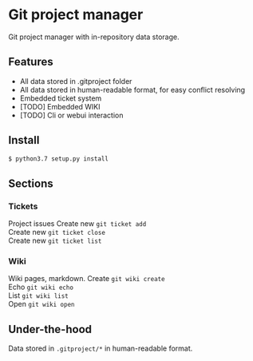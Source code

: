 # Git project manager
Git project manager with in-repository data storage.

## Features
* All data stored in .gitproject folder
* All data stored in human-readable format, for easy conflict resolving
* Embedded ticket system
* [TODO] Embedded WIKI
* [TODO] Cli or webui interaction

## Install
```bash
$ python3.7 setup.py install
```

## Sections
### Tickets
Project issues
Create new `git ticket add `  
Create new `git ticket close `  
Create new `git ticket list `   

### Wiki
Wiki pages, markdown.
Create `git wiki create`  
Echo `git wiki echo`  
List `git wiki list`   
Open `git wiki open`   


## Under-the-hood
Data stored in `.gitproject/*` in human-readable format.
